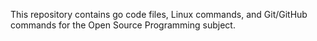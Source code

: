 This repository contains go code files, Linux commands, and Git/GitHub commands for the Open Source Programming subject.
